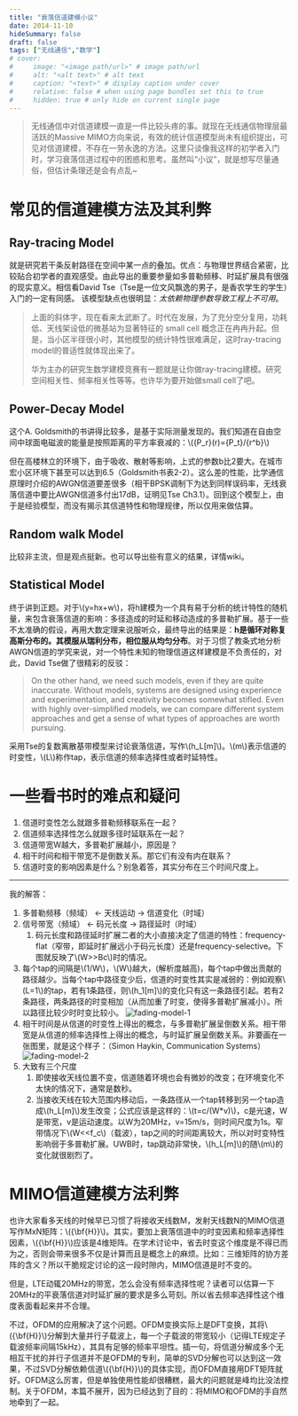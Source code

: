 ```yaml
---
title: "衰落信道建模小议"
date: 2014-11-10
hideSummary: false
draft: false
tags: ["无线通信","数学"]
# cover:
#     image: "<image path/url>" # image path/url
#     alt: "<alt text>" # alt text
#     caption: "<text>" # display caption under cover
#     relative: false # when using page bundles set this to true
#     hidden: true # only hide on current single page
---
```


> 无线通信中对信道建模一直是一件比较头疼的事。就现在无线通信物理层最活跃的Massive MIMO方向来说，有效的统计信道模型尚未有组织提出，可见对信道建模，不存在一劳永逸的方法。这里只谈像我这样的初学者入门时，学习衰落信道过程中的困惑和思考。虽然叫“小议”，就是想写尽量通俗，但估计条理还是会有点乱~

# 常见的信道建模方法及其利弊

## Ray-tracing Model

就是研究若干条反射路径在空间中某一点的叠加。优点：与物理世界结合紧密，比较贴合初学者的直观感受。由此导出的重要参量如多普勒频移、时延扩展具有很强的现实意义。相信看David Tse（Tse是一位文风飘逸的男子，是香农学生的学生）入门的一定有同感。 该模型缺点也很明显：*太依赖物理参数导致工程上不可用*。

> 上面的斜体字，现在看来太武断了。时代在发展，为了充分空分复用，功耗低、天线架设低的微基站为显著特征的 small cell 概念正在冉冉升起。但是，当小区半径很小时，其他模型的统计特性很难满足，这时ray-tracing model的普适性就体现出来了。
>
> 华为主办的研究生数学建模竞赛有一题就是让你做ray-tracing建模。研究空间相关性、频率相关性等等。也许华为要开始做small cell了吧。

## Power-Decay Model

这个A. Goldsmith的书讲得比较多，是基于实际测量发现的。我们知道在自由空间中球面电磁波的能量是按照距离的平方率衰减的：\\({P_r}(r)={P_t}/{r^b}\\)

但在高楼林立的环境下，由于吸收、散射等影响，上式的参数b比2要大。在城市宏小区环境下甚至可以达到6.5（Goldsmith书表2-2）。这么差的性能，比学通信原理时介绍的AWGN信道要差很多（相干BPSK调制下为达到同样误码率，无线衰落信道中要比AWGN信道多付出17dB，证明见Tse Ch3.1）。回到这个模型上，由于是经验模型，而没有揭示其信道特性和物理规律，所以仅用来做估算。

## Random walk Model

比较非主流，但是观点挺新。也可以导出些有意义的结果，详情wiki。

## Statistical Model

终于讲到正题。对于\\(y=hx+w\\)，将h建模为一个具有易于分析的统计特性的随机量，来包含衰落信道的影响：多径造成的时延和移动造成的多普勒扩展。基于一些不太准确的假设，再用大数定理来说服听众，最终导出的结果是：**h是循环对称复高斯分布的。其模服从瑞利分布，相位服从均匀分布**。对于习惯了教条式地分析AWGN信道的学究来说，对一个特性未知的物理信道这样建模是不负责任的，对此，David Tse做了很精彩的反驳：

> On the other hand, we need such models, even if they are quite inaccurate. Without models, systems are designed using experience and experimentation, and creativity becomes somewhat stifled. Even with highly over-simplified models, we can compare different system approaches and get a sense of what types of approaches are worth pursuing.

采用Tse的复数离散基带模型来讨论衰落信道，写作\\(h_L[m]\\)。\\(m\\)表示信道的时变性，\\(L\\)称作tap，表示信道的频率选择性或者时延特性。

# 一些看书时的难点和疑问

1. 信道时变性怎么就跟多普勒频移联系在一起？
2. 信道频率选择性怎么就跟多径时延联系在一起？
3.  信道带宽W越大，多普勒扩展越小，原因是？
4.  相干时间和相干带宽不是倒数关系。那它们有没有内在联系？
5.  信道时变的影响因素是什么？别急着答，其实分布在三个时间尺度上。

---
我的解答：
1. 多普勒频移（频域） ← 天线运动 → 信道变化（时域）
2. 信号带宽（频域） ← 码元长度 → 路径延时（时域）
    1. 码元长度和路径延时扩展二者的大小直接决定了信道的特性：frequency-flat（窄带，即延时扩展远小于码元长度）还是frequency-selective。下图就反映了\\(W>>Bc\\)时的情况。
3. 每个tap的间隔是\\(1/W\\)，\\(W\\)越大，(解析度越高)，每个tap中做出贡献的路径越少。当每个tap中路径变少后，信道的时变性其实是减弱的：例如观察\\(L=1\\)的tap，若有1条路径，则\\(h_1[m]\\)的变化只有这一条路径引起。若有2条路径，两条路径的时变相加（从而加重了时变，使得多普勒扩展减小）。所以路径比较少时时变比较小。
   ![fading-model-1](http://7xn6e1.com1.z0.glb.clouddn.com/ww-fading-model-1.jpg)
4. 相干时间是从信道的时变性上得出的概念，与多普勒扩展呈倒数关系。相干带宽是从信道的频率选择性上得出的概念，与时延扩展呈倒数关系。非要画在一张图里，就是这个样子：（Simon Haykin, Communication Systems）
   ![fading-model-2](http://7xn6e1.com1.z0.glb.clouddn.com/ww-fading-model-2.jpg)
5. 大致有三个尺度
    1. 即使接收天线位置不变，信道随着环境也会有微妙的改变；在环境变化不太快的情况下，通常是数秒。
    2. 当接收天线在较大范围内移动后，一条路径从一个tap转移到另一个tap造成\\(h_L[m]\\)发生改变；公式应该是这样的：\\(t=c/(W*v)\\)，c是光速，W是带宽，v是运动速度。以W为20MHz，v=15m/s，则时间尺度为1s。窄带情况下\\(W<<f_c\\)（载波），tap之间的时间距离较大，所以对时变特性影响弱于多普勒扩展。UWB时，tap跳动非常快，\\(h_L[m]\\)的随\\(m\\)的变化就很剧烈了。


# MIMO信道建模方法利弊

也许大家看多天线的时候早已习惯了将接收天线数M，发射天线数N的MIMO信道写作MxN矩阵：\\({\bf{H}}\\)。其实，要加上衰落信道中的时变因素和频率选择性因素，\\({\bf{H}}\\)应该是4维矩阵。在学术讨论中，省去时变这个维度是不得已而为之，否则会带来很多不仅是计算而且是概念上的麻烦。比如：三维矩阵的协方差阵的含义？所以干脆规定讨论的这一段时隙内，MIMO信道是时不变的。

但是，LTE动辄20MHz的带宽，怎么会没有频率选择性呢？读者可以估算一下20MHz的平衰落信道对时延扩展的要求是多么苛刻。所以省去频率选择性这个维度表面看起来并不合理。

不过，OFDM的应用解决了这个问题。OFDM变换实际上是DFT变换，其将\\({\bf{H}}\\)分解到大量并行子载波上，每一个子载波的带宽较小（记得LTE规定子载波频率间隔15kHz），其具有足够的频率平坦性。插一句，将信道分解成多个无相互干扰的并行子信道并不是OFDM的专利，简单的SVD分解也可以达到这一效果，不过SVD分解依赖信道\\({\bf{H}}\\)的具体实现，而OFDM直接用DFT矩阵就好。OFDM这么厉害，但是单独使用性能却很糟糕，最大的问题就是峰均比没法控制。关于OFDM，本篇不展开，因为已经达到了目的：将MIMO和OFDM的手自然地牵到了一起。